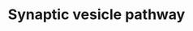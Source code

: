 ---
annotations:
- type: Pathway Ontology
  value: synaptic vesicle cycle pathway
authors:
- Nsalomonis
- MaintBot
- Egonw
- Fehrhart
- Khanspers
- Eweitz
description: 'Pathway depicting synaptic transmission of neurotransmitters from the
  presynaptic nerve terminal to the synaptic cleft upon depolarization. Synaptotagmin
  mediated transport along the nerve cell cytoskeleton indicates the initial step
  of this process. Originally created by Joanna S. Fong and Nathan Salomonis in the
  Bruce Conklin laboratory 5/12/2000 for use in GenMAPP. Genes associated with neurotransmitter
  reuptake from the synaptic left were obtained from the Gene Ontology term GO:0001504.
  For additional information see: http://en.wikipedia.org/wiki/Synaptic_vesicle.  Proteins
  on this pathway have targeted assays available via the [https://assays.cancer.gov/available_assays?wp_id=WP2267
  CPTAC Assay Portal].'
last-edited: 2021-05-18
organisms:
- Homo sapiens
redirect_from:
- /index.php/Pathway:WP2267
- /instance/WP2267
schema-jsonld:
- '@context': https://schema.org/
  '@id': https://wikipathways.github.io/pathways/WP2267.html
  '@type': Dataset
  creator:
    '@type': Organization
    name: WikiPathways
  description: 'Pathway depicting synaptic transmission of neurotransmitters from
    the presynaptic nerve terminal to the synaptic cleft upon depolarization. Synaptotagmin
    mediated transport along the nerve cell cytoskeleton indicates the initial step
    of this process. Originally created by Joanna S. Fong and Nathan Salomonis in
    the Bruce Conklin laboratory 5/12/2000 for use in GenMAPP. Genes associated with
    neurotransmitter reuptake from the synaptic left were obtained from the Gene Ontology
    term GO:0001504. For additional information see: http://en.wikipedia.org/wiki/Synaptic_vesicle.  Proteins
    on this pathway have targeted assays available via the [https://assays.cancer.gov/available_assays?wp_id=WP2267
    CPTAC Assay Portal].'
  keywords:
  - SLC22A3
  - CPLX3
  - SLC17A6
  - CACNA1B
  - PARK7
  - ATP1A2
  - SLC1A3
  - SNAP25
  - Ca2+
  - VAMP2
  - ATP
  - CLTC
  - STX1B
  - RAB3A
  - STX3
  - STX2
  - RIMS1
  - L-Glutamine
  - CLN8
  - SLC6A4
  - AP2S1
  - AP2A2
  - SLC32A1
  - SYT1
  - DNM1
  - UNC13B
  - SYN1
  - ADP
  - STX1A
  - DNM1L
  - AP2B1
  - Serotonin
  - DNM3
  - SLC18A1
  - CLTCL1
  - DNM2
  - SLC18A3
  - Glutamate
  - STXBP1
  - AP2A1
  - SLC25A4
  - CPLX1
  - SYN3
  - Dopamine
  - SYN2
  - SLC18A2
  - SLC17A7
  - SLC38A1
  - CLTA
  - SYP
  - CACNA1A
  - UNC13C
  - NAPA
  - UNC13A
  - NSF
  - AP2M1
  - CPLX2
  - SLC17A8
  license: CC0
  name: Synaptic vesicle pathway
seo: CreativeWork
title: Synaptic vesicle pathway
wpid: WP2267
---